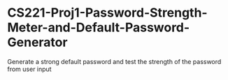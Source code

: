 # CS221-Proj1-Password-Strength-Meter-and-Default-Password-Generator
Generate a strong default password and test the strength of the password from user input
